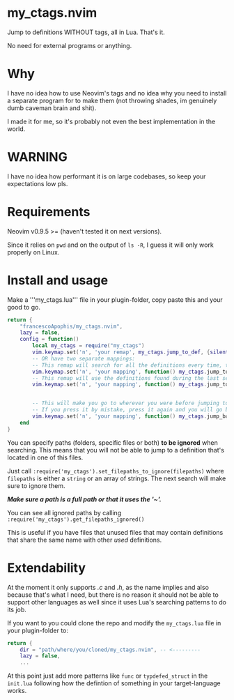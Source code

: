 # my_ctags.nvim

Jump to definitions WITHOUT tags, all in Lua. That's it.

No need for external programs or anything.

# Why
I have no idea how to use Neovim's tags and no idea why you need 
to install a separate program for to make them (not throwing shades, im genuinely dumb caveman brain and shit).

I made it for me, so it's probably not even the best implementation in the world.

# WARNING 
I have no idea how performant it is on large codebases, so
keep your expectations low pls. 

# Requirements
Neovim v0.9.5 >= (haven't tested it on next versions).

Since it relies on ```pwd``` and on the output of ```ls -R```, 
I guess it will only work properly on Linux.


# Install and usage
Make a '''my_ctags.lua''' file in your plugin-folder, copy 
paste this and your good to go.

```lua
return {
    "francescoApophis/my_ctags.nvim",
    lazy = false,
    config = function()
        local my_ctags = require("my_ctags")
        vim.keymap.set('n', 'your remap', my_ctags.jump_to_def, {silent = true, noremap = true})
        -- OR have two separate mappings: 
        -- This remap will search for all the definitions every time, this is done by default.
        vim.keymap.set('n', 'your mapping', function() my_ctags.jump_to_def(true) end, {silent = true, noremap = true})
        -- This remap will use the definitions found during the last search.
        vim.keymap.set('n', 'your mapping', function() my_ctags.jump_to_def(false) end, {silent = true, noremap = true})


        -- This will make you go to wherever you were before jumping to a definition.
        -- If you press it by mistake, press it again and you will go back to where you were.
        vim.keymap.set('n', 'your mapping', function() my_ctags.jump_back() end, {silent = true, noremap = true})
    end
}
```

You can specify paths (folders, specific files or both) **to be ignored** when searching.
This means that you will not be able to jump to a definition that's located in
one of this files.

Just call ```:require('my_ctags').set_filepaths_to_ignore(filepaths)``` where ```filepaths``` is
either a ```string``` or an array of strings. The next search will make sure to ignore them.

***Make sure a path is a full path or that it uses the '~'.***

You can see all ignored paths by calling ```:require('my_ctags').get_filepaths_ignored()```

This is useful if you have files that unused files that may contain 
definitions that share the same name with other *used* definitions.


# Extendability
At the moment it only supports *.c* and *.h*, as the name implies and also
because that's what I need, but there is no reason it should not be able to 
support other languages as well since it uses Lua's searching patterns to do its job. 

If you want to you could clone the repo and modify the 
```my_ctags.lua``` file in your plugin-folder to:

```lua
return {
    dir = "path/where/you/cloned/my_ctags.nvim", -- <---------
    lazy = false,
    ...
```

At this point just add more patterns like ```func``` or ```typdefed_struct``` in the ```init.lua``` following how the defintion of something in your target-language works.

